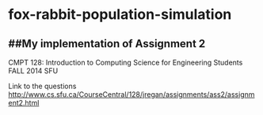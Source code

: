 # fox-rabbit-population-simulation

##My implementation of Assignment 2
--
CMPT 128: Introduction to Computing Science for Engineering Students 
FALL 2014 SFU

Link to the questions
http://www.cs.sfu.ca/CourseCentral/128/jregan/assignments/ass2/assignment2.html

